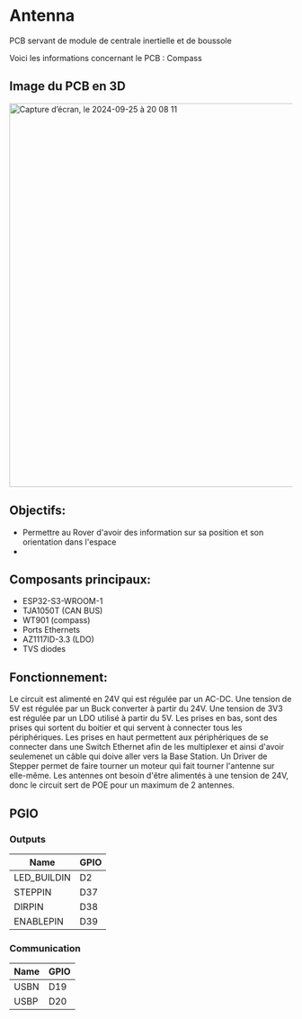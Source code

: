 # Antenna
PCB servant de module de centrale inertielle et de boussole

Voici les informations concernant le PCB : Compass

## Image du PCB en 3D
<img width="682" alt="Capture d’écran, le 2024-09-25 à 20 08 11" src="https://github.com/user-attachments/assets/9aff4c2e-3dd0-4822-af0d-dab2a5f7f2c7">



## Objectifs:
* Permettre au Rover d'avoir des information sur sa position et son orientation dans l'espace
* 


## Composants principaux:
* ESP32-S3-WROOM-1
* TJA1050T (CAN BUS)
* WT901 (compass)
* Ports Ethernets
* AZ1117ID-3.3 (LDO)
* TVS diodes

## Fonctionnement:
Le circuit est alimenté en 24V qui est régulée par un AC-DC.
Une tension de 5V est régulée par un Buck converter à partir du 24V.
Une tension de 3V3 est régulée par un LDO utilisé à partir du 5V.
Les prises en bas, sont des prises qui sortent du boitier et qui servent à connecter tous les périphériques.
Les prises en haut permettent aux périphériques de se connecter dans une Switch Ethernet afin de les multiplexer et ainsi d'avoir seulemenet un câble qui doive aller vers la Base Station.
Un Driver de Stepper permet de faire tourner un moteur qui fait tourner l'antenne sur elle-même.
Les antennes ont besoin d'être alimentés à une tension de 24V, donc le circuit sert de POE pour un maximum de 2 antennes.

## PGIO
### Outputs

Name         | GPIO
---          | ---
LED_BUILDIN  | D2
STEPPIN      | D37
DIRPIN       | D38
ENABLEPIN    | D39

### Communication

Name    | GPIO
---     | ---
USBN    | D19
USBP    | D20
